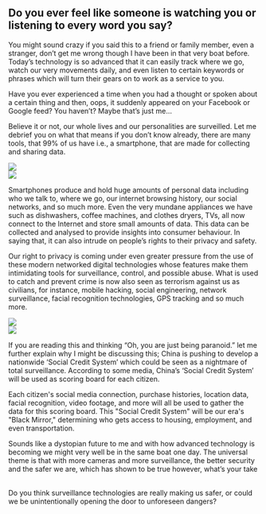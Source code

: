 ## Do you ever feel like someone is watching you or listening to every word you say?

You might sound crazy if you said this to a friend or family member, even a stranger, don’t get me wrong though I have been in that very boat before. Today’s technology is so advanced that it can easily track where we go, watch our very movements daily, and even listen to certain keywords or phrases which will turn their gears on to work as a service to you.


<div class="right-image-con">
<div>
Have you ever experienced a time when you had a thought or spoken about a certain thing and then, oops, it suddenly appeared on your Facebook or Google feed? You haven’t? Maybe that’s just me…

Believe it or not, our whole lives and our personalities are surveilled. Let me debrief you on what that means if you don’t know already, there are many tools, that 99% of us have i.e., a smartphone, that are made for collecting and sharing data.

</div>
<img src="/img/blogs/5_1.png" />
</div>

<div class="left-image-con">
<img src="/img/blogs/5_2.png" />
<div>

Smartphones produce and hold huge amounts of personal data including who we talk to, where we go, our internet browsing history, our social networks, and so much more. Even the very mundane appliances we have such as dishwashers, coffee machines, and clothes dryers, TVs, all now connect to the Internet and store small amounts of data. This data can be collected and analysed to provide insights into consumer behaviour. In saying that, it can also intrude on people’s rights to their privacy and safety. 

</div>
</div>



<div class="right-image-con">
<div>

Our right to privacy is coming under even greater pressure from the use of these modern networked digital technologies whose features make them intimidating tools for surveillance, control, and possible abuse. What is used to catch and prevent crime is now also seen as terrorism against us as civilians, for instance, mobile hacking, social engineering, network surveillance, facial recognition technologies, GPS tracking and so much more.

</div>
<img src="/img/blogs/5_3.png" />
</div>


<div class="left-image-con">

<img src="/img/blogs/5_4.png" />
<div>

If you are reading this and thinking “Oh, you are just being paranoid.” let me further explain why I might be discussing this; China is pushing to develop a nationwide ‘Social Credit System’ which could be seen as a nightmare of total surveillance. According to some media, China’s ‘Social Credit System’ will be used as scoring board for each citizen. 

Each citizen's social media connection, purchase histories, location data, facial recognition, video footage, and more will all be used to gather the data for this scoring board. This "Social Credit System" will be our era's "Black Mirror," determining who gets access to housing, employment, and even transportation.

</div>
</div>

Sounds like a dystopian future to me and with how advanced technology is becoming we might very well be in the same boat one day. The universal theme is that with more cameras and more surveillance, the better security and the safer we are, which has shown to be true however, what’s your take

<br />
Do you think surveillance technologies are really making us safer, or could we be unintentionally opening the door to unforeseen dangers?
 
